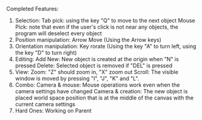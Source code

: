 Completed Features:
1. Selection: 
	Tab pick: using the key "Q" to move to the next object
	Mouse Pick: note that even if the user's click is not near any objects, the program will deselect every object
2. Position manipulation: 
	Arrow Move (Using the Arrow keys)
3. Orientation manipulation: 
	Key rorate (Using the key "A" to turn left, using the key "D" to turn right)
4. Editing: 
	Add New: New object is created at the origin when "N" is pressed
	Delete: Selected object is removed if "DEL" is pressed
5. View: 
	Zoom: "Z" should zoom in, "X" zoom out
	Scroll: The visible window is moved by pressing "I", "J", "K" and "L".
6. Combo:
	Camera & mouse: Mouse operations work even when the camera settings have changed 
	Camera & creation: The new object is placed world space position that is at the middle of the canvas with the current camera settings
7. Hard Ones:
	Working on Parent

	